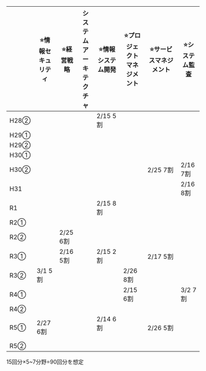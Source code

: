 

|       | ⭐️情報セキュリティ | ⭐️経営戦略 | システムアーキテクチャ | ⭐️情報システム開発 | ⭐️プロジェクトマネジメント | ⭐️サービスマネジメント | ⭐️システム監査 |
|-------|--------------|--------|----------------------|--------------|------------------|------------------|----------|
| H28②  |              |        |                 |2/15 5割       |                  |                  |          |
| H29①  |              |        |                 |              |                  |                  |          |
| H29②  |              |        |                 |              |                  |                  |          |
| H30①  |              |        |                 |              |                  |                  |          |
| H30②  |              |        |                 |              |                  | 2/25 7割       | 2/16 7割         |
| H31   |              |        |                 |              |                  |                  | 2/16 8割         |
| R1    |              |        |                 | 2/15 8割      |                  |                  |          |
| R2①   |              |        |                 |              |                  |                  |          |
| R2②   |              | 2/25 6割   |                 |              |                  |                  |          |
| R3①   |              | 2/16 5割|                 | 2/15 2割     |                  |2/17  5割          |          |
| R3②   | 3/1 5割       |        |                 |              | 2/26 8割            | 　　　　        |          |
| R4①   |              |        |                 |              | 2/15 6割             |                  | 3/2 7割    |
| R4②   |              |        |                 |              |                  |                  |          |
| R5①   | 2/27 6割          |        |                 | 2/14 6割 　　　|                  | 2/26 5割              |          |
| R5②   |              |        |                 |              |                  |                  |          |

15回分×5~7分野=90回分を想定



